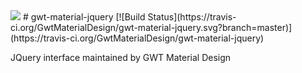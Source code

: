 <img src="http://i.imgur.com/5GxyXx6.png" />
# gwt-material-jquery
[![Build Status](https://travis-ci.org/GwtMaterialDesign/gwt-material-jquery.svg?branch=master)](https://travis-ci.org/GwtMaterialDesign/gwt-material-jquery)

JQuery interface maintained by GWT Material Design
